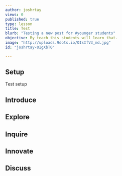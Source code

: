 ```yaml
---
author: joshrtay
views: 0
published: true
type: lesson
title: Test
blurb: "Testing a new post for #younger students"
objective: By teach this students will learn that.
image: "http://uploads.9dots.io/OIsIfV3_md.jpg"
id: "joshrtay-OIgXbT0"

---
```


## Setup

Test setup

## Introduce
<!-- -->

## Explore
<!-- -->

## Inquire
<!-- -->

## Innovate
<!-- -->

## Discuss
